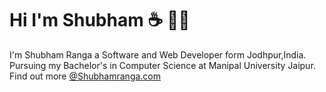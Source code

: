 # Hi I'm Shubham :coffee: :man_technologist:


<!--
**shubhamrangaa/shubhamrangaa** is a ✨ _special_ ✨ repository because its `README.md` (this file) appears on your GitHub profile.

Here are some ideas to get you started:

- 🔭 I’m currently working on ...
- 🌱 I’m currently learning ...
- 👯 I’m looking to collaborate on ...
- 🤔 I’m looking for help with ...
- 💬 Ask me about ...
- 📫 How to reach me: ...
- 😄 Pronouns: ...
- ⚡ Fun fact: ...
-->

I'm Shubham Ranga a Software and Web Developer form Jodhpur,India. Pursuing my Bachelor's in Computer Science at Manipal University Jaipur.
Find out more [@Shubhamranga.com](https://shubhamranga.com/)
